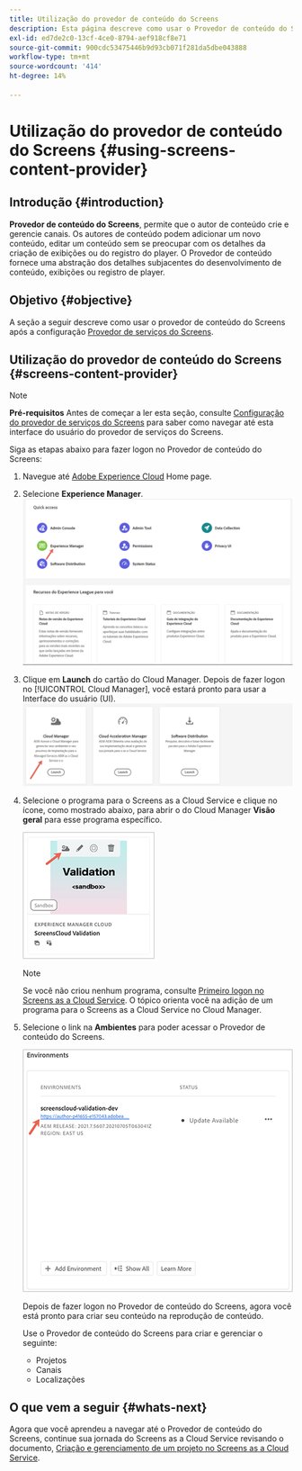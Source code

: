 ```yaml
---
title: Utilização do provedor de conteúdo do Screens
description: Esta página descreve como usar o Provedor de conteúdo do Screens para criar conteúdo.
exl-id: ed7de2c0-13cf-4ce0-8794-aef918cf8e71
source-git-commit: 900cdc53475446b9d93cb071f281da5dbe043888
workflow-type: tm+mt
source-wordcount: '414'
ht-degree: 14%

---
```


# Utilização do provedor de conteúdo do Screens {#using-screens-content-provider}

## Introdução {#introduction}

**Provedor de conteúdo do Screens**, permite que o autor de conteúdo crie e gerencie canais. Os autores de conteúdo podem adicionar um novo conteúdo, editar um conteúdo sem se preocupar com os detalhes da criação de exibições ou do registro do player. O Provedor de conteúdo fornece uma abstração dos detalhes subjacentes do desenvolvimento de conteúdo, exibições ou registro de player.

## Objetivo {#objective}

A seção a seguir descreve como usar o provedor de conteúdo do Screens após a configuração [Provedor de serviços do Screens](https://experienceleague.adobe.com/docs/experience-manager-cloud-service/content/screens-as-cloud-service/configure-screens-cloud/navigating-to-screens-services-provider.html?lang=en).

## Utilização do provedor de conteúdo do Screens {#screens-content-provider}

>[!NOTE]
>**Pré-requisitos**
>Antes de começar a ler esta seção, consulte [Configuração do provedor de serviços do Screens](https://experienceleague.adobe.com/docs/experience-manager-cloud-service/content/screens-as-cloud-service/configure-screens-cloud/navigating-to-screens-services-provider.html?lang=en) para saber como navegar até esta interface do usuário do provedor de serviços do Screens.

Siga as etapas abaixo para fazer logon no Provedor de conteúdo do Screens:

1. Navegue até [Adobe Experience Cloud](https://experience.adobe.com) Home page.

1. Selecione **Experience Manager**.
   ![Página de aterrissagem para Acesso rápido às áreas do Experience Manager.](/help/implementing/cloud-manager/getting-access-to-aem-in-cloud/assets/landing-page1.png)

1. Clique em **Launch** do cartão do Cloud Manager. Depois de fazer logon no [!UICONTROL Cloud Manager], você estará pronto para usar a Interface do usuário (UI).
   ![Quatro áreas do Cloud Manager — Brand Portal, Cloud Manager, Cloud Acceleration Manager e Distribuição de software — cada uma mostrando seu próprio botão do Launch.](/help/implementing/cloud-manager/getting-access-to-aem-in-cloud/assets/landing-page2.png)

1. Selecione o programa para o Screens as a Cloud Service e clique no ícone, como mostrado abaixo, para abrir o do Cloud Manager **Visão geral** para esse programa específico.

   ![O ícone da página Visão geral do Cloud Manager é exibido na extremidade esquerda de uma barra de ferramentas.](/help/screens-cloud/assets/configure/screens-cp-1.png)

   >[!NOTE]
   >Se você não criou nenhum programa, consulte [Primeiro logon no Screens as a Cloud Service](https://experienceleague.adobe.com/docs/experience-manager-cloud-service/content/screens-as-cloud-service/onboarding-screens-cloud/first-time-login-screens-cloud.html?lang=en). O tópico orienta você na adição de um programa para o Screens as a Cloud Service no Cloud Manager.

1. Selecione o link na **Ambientes** para poder acessar o Provedor de conteúdo do Screens.

   ![Link realçado no cartão Ambientes que permite acessar o Provedor de conteúdo do Screens.](/help/screens-cloud/assets/configure/screens-cp-2.png)

   Depois de fazer logon no Provedor de conteúdo do Screens, agora você está pronto para criar seu conteúdo na reprodução de conteúdo.

   Use o Provedor de conteúdo do Screens para criar e gerenciar o seguinte:

   * Projetos
   * Canais
   * Localizações

## O que vem a seguir {#whats-next}

Agora que você aprendeu a navegar até o Provedor de conteúdo do Screens, continue sua jornada do Screens as a Cloud Service revisando o documento, [Criação e gerenciamento de um projeto no Screens as a Cloud Service](https://experienceleague.adobe.com/docs/experience-manager-cloud-service/content/screens-as-cloud-service/create-content/creating-projects-screens-cloud.html?lang=en).
